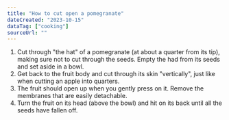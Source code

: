 ```yaml
---
title: "How to cut open a pomegranate"
dateCreated: "2023-10-15"
dataTag: ["cooking"]
sourceUrl: ""
---
```


1. Cut through "the hat" of a pomegranate (at about a quarter from its tip), making sure not to cut through the seeds. Empty the had from its seeds and set aside in a bowl.
2. Get back to the fruit body and cut through its skin "vertically", just like when cutting an apple into quarters.
3. The fruit should open up when you gently press on it. Remove the membranes that are easily detachable.
4. Turn the fruit on its head (above the bowl) and hit on its back until all the seeds have fallen off.
